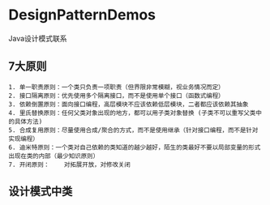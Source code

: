 # DesignPatternDemos

Java设计模式联系

## 7大原则
```shell
1. 单一职责原则：一个类只负责一项职责（但界限非常模糊，视业务情况而定）
2. 接口隔离原则：优先使用多个隔离接口，而不是使用单个接口（函数式编程）
3. 依赖倒置原则：面向接口编程，高层模块不应该依赖低层模块，二者都应该依赖其抽象
4. 里氏替换原则：任何父类对象出现的地方，都可以用子类对象替换 (子类不可以重写父类中的具体方法)
5. 合成复用原则：尽量使用合成/聚合的方式，而不是使用继承（针对接口编程，而不是针对实现编程）
6. 迪米特原则：一个类对自己依赖的类知道的越少越好，陌生的类最好不要以局部变量的形式出现在类的内部（最少知识原则）
7. 开闭原则：    对拓展开放，对修改关闭
```

## 设计模式中类
